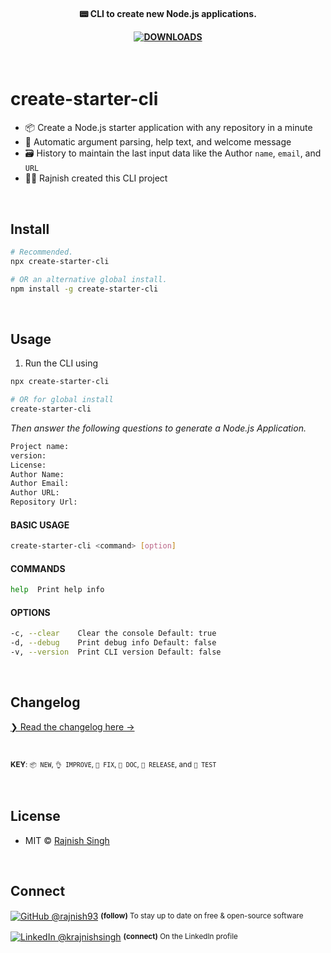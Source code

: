 <h4 align="center">
    <!-- <a href=" ">  
        <img src="" alt=" " />
    </a> -->
    <br>
    <br>

📟 CLI to create new Node.js applications.

[![DOWNLOADS](https://img.shields.io/npm/dt/create-app-cli?label=DOWNLOADS%20%20%E2%9D%AF&colorA=6cc24a&colorB=6cc24a&style=flat)](https://www.npmjs.com/package/create-app-cli)

</h4>

<br>

# create-starter-cli

-   📦 Create a Node.js starter application with any repository in a minute
-   🤯 Automatic argument parsing, help text, and welcome message
-   🗃️ History to maintain the last input data like the Author `name`, `email`, and `URL`
-   👨‍🏫 Rajnish created this CLI project

<br>

## Install

```sh
# Recommended.
npx create-starter-cli

# OR an alternative global install.
npm install -g create-starter-cli
```

<br>

## Usage

1. Run the CLI using

```sh
npx create-starter-cli

# OR for global install
create-starter-cli
```

_Then answer the following questions to generate a Node.js Application._

```sh
Project name:
version:
License:
Author Name:
Author Email:
Author URL:
Repository Url:
```

#### BASIC USAGE

```sh
create-starter-cli <command> [option]
```

#### COMMANDS

```sh
help  Print help info
```

#### OPTIONS

```sh
-c, --clear    Clear the console Default: true
-d, --debug    Print debug info Default: false
-v, --version  Print CLI version Default: false
```

<br>

## Changelog

[❯ Read the changelog here →](changelog.md)

<br>

<small>**KEY**: `📦 NEW`, `👌 IMPROVE`, `🐛 FIX`, `📖 DOC`, `🚀 RELEASE`, and `🤖 TEST`

</small>

<br>

## License

-   MIT © [Rajnish Singh](https://github.com/rajnish93)

<br>

## Connect

<div align="left">
    <p><a href="https://github.com/rajnish93"><img alt="GitHub @rajnish93" align="center" src="https://img.shields.io/badge/GITHUB-gray.svg?colorB=6cc644&style=flat" /></a>&nbsp;<small><strong>(follow)</strong> To stay up to date on free & open-source software</small></p>
    <p><a href="https://www.linkedin.com/in/krajnishsingh/"><img alt="LinkedIn @krajnishsingh" align="center" src="https://img.shields.io/badge/LINKEDIN-gray.svg?colorB=0077b5&style=flat" /></a>&nbsp;<small><strong>(connect)</strong> On the LinkedIn profile</small></p>
</div>

<br>
